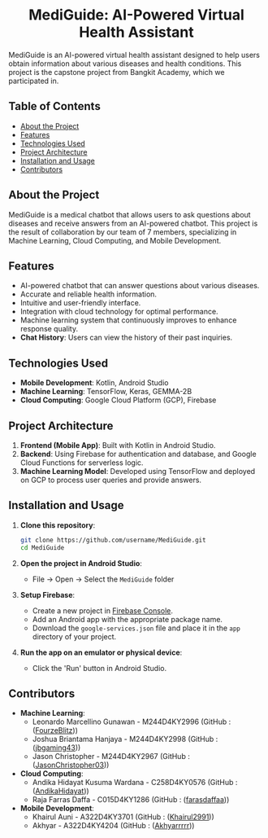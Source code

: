 <h1 align="center">MediGuide: AI-Powered Virtual Health Assistant</h1>
MediGuide is an AI-powered virtual health assistant designed to help users obtain information about various diseases and health conditions. This project is the capstone project from Bangkit Academy, which we participated in.

## Table of Contents
- [About the Project](#about-the-project)
- [Features](#features)
- [Technologies Used](#technologies-used)
- [Project Architecture](#project-architecture)
- [Installation and Usage](#installation-and-usage)
- [Contributors](#contributors)

## About the Project
MediGuide is a medical chatbot that allows users to ask questions about diseases and receive answers from an AI-powered chatbot. This project is the result of collaboration by our team of 7 members, specializing in Machine Learning, Cloud Computing, and Mobile Development.

## Features
- AI-powered chatbot that can answer questions about various diseases.
- Accurate and reliable health information.
- Intuitive and user-friendly interface.
- Integration with cloud technology for optimal performance.
- Machine learning system that continuously improves to enhance response quality.
- **Chat History**: Users can view the history of their past inquiries.

## Technologies Used
- **Mobile Development**: Kotlin, Android Studio
- **Machine Learning**: TensorFlow, Keras, GEMMA-2B
- **Cloud Computing**: Google Cloud Platform (GCP), Firebase

## Project Architecture
1. **Frontend (Mobile App)**: Built with Kotlin in Android Studio.
2. **Backend**: Using Firebase for authentication and database, and Google Cloud Functions for serverless logic.
3. **Machine Learning Model**: Developed using TensorFlow and deployed on GCP to process user queries and provide answers.

## Installation and Usage
1. **Clone this repository**:
    ```bash
    git clone https://github.com/username/MediGuide.git
    cd MediGuide
    ```

2. **Open the project in Android Studio**:
    - File -> Open -> Select the `MediGuide` folder

3. **Setup Firebase**:
    - Create a new project in [Firebase Console](https://console.firebase.google.com/).
    - Add an Android app with the appropriate package name.
    - Download the `google-services.json` file and place it in the `app` directory of your project.

4. **Run the app on an emulator or physical device**:
    - Click the 'Run' button in Android Studio.

## Contributors
- **Machine Learning**: 
  - Leonardo Marcellino Gunawan - M244D4KY2996 (GitHub : ([FourzeBlitz](https://github.com/FourzeBlitz)))
  - Joshua Briantama Hanjaya - M244D4KY2998 (GitHub : ([jbgaming43](https://github.com/jbgaming43)))
  - Jason Christopher - M244D4KY2967 (GitHub : ([JasonChristopher03](https://github.com/JasonChristopher03)))
- **Cloud Computing**: 
  - Andika Hidayat Kusuma Wardana - C258D4KY0576 (GitHub : ([AndikaHidayat](https://github.com/AndikaHidayat)))
  - Raja Farras Daffa - C015D4KY1286 (GitHub : ([farasdaffaa](https://github.com/farasdaffaa)))
- **Mobile Development**: 
  - Khairul Auni - A322D4KY3701 (GitHub : ([Khairul2991](https://github.com/Khairul2991)))
  - Akhyar - A322D4KY4204 (GitHub : ([Akhyarrrrr](https://github.com/Akhyarrrrr)))
